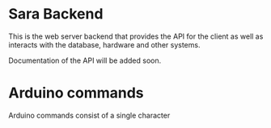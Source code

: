 # Sara Backend

This is the web server backend that provides the API for the client as well as interacts with the database, hardware and other systems.

Documentation of the API will be added soon.

# Arduino commands
Arduino commands consist of a single character
